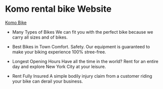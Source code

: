 # Komo rental bike Website
 [Komo Bike](https://komo-bike.web.app/) 

 - Many Types of Bikes
We can fit you with the perfect bike because we carry all sizes and
of bikes.

- Best Bikes in Town
Comfort. Safety. Our equipment is guaranteed to make your biking experience 100% stree-free.

- Longest Opening Hours
Have all the time in the world? Rent for an entire day and explore New York City at your leisure.

- Rent Fully Insured
A simple bodily injury claim from a customer riding your bike can derail your business.
